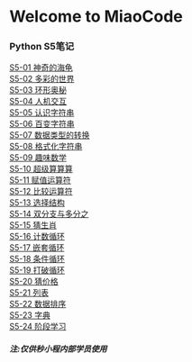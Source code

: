 # Welcome to MiaoCode  
### Python S5笔记

[S5-01 神奇的海龟](https://github.com/einsay/MiaoCode/blob/master/S5/S5-01%E7%A5%9E%E5%A5%87%E7%9A%84%E6%B5%B7%E9%BE%9F.md)<br>
[S5-02 多彩的世界](https://github.com/einsay/MiaoCode/blob/master/S5/S5-02%E5%A4%9A%E5%BD%A9%E7%9A%84%E4%B8%96%E7%95%8C.md)<br>
[S5-03 环形奥秘](https://github.com/einsay/MiaoCode/blob/master/S5/S5-03%E7%8E%AF%E5%BD%A2%E4%B8%96%E7%95%8C.md)<br>
[S5-04 人机交互](https://github.com/einsay/MiaoCode/blob/master/S5/S5-04%E4%BA%BA%E6%9C%BA%E4%BA%A4%E4%BA%92.md)<br>
[S5-05 认识字符串](https://github.com/einsay/MiaoCode/blob/master/S5/S5-05%E8%AE%A4%E8%AF%86%E5%AD%97%E7%AC%A6%E4%B8%B2.md)<br>
[S5-06 百变字符串](https://github.com/einsay/MiaoCode/blob/master/S5/S5-06%E7%99%BE%E5%8F%98%E5%AD%97%E7%AC%A6%E4%B8%B2.md)<br>
[S5-07 数据类型的转换](https://github.com/einsay/MiaoCode/blob/master/S5/S5-07%E6%95%B0%E6%8D%AE%E7%B1%BB%E5%9E%8B%E7%9A%84%E8%BD%AC%E6%8D%A2.md)<br>
[S5-08 格式化字符串](https://github.com/einsay/MiaoCode/blob/master/S5/S5-08%E6%A0%BC%E5%BC%8F%E5%8C%96%E5%AD%97%E7%AC%A6%E4%B8%B2.md)<br>
[S5-09 趣味数学]()<br>
[S5-10 超级算算算]()<br>
[S5-11 赋值运算符]()<br>
[S5-12 比较运算符]()<br>
[S5-13 选择结构]()<br>
[S5-14 双分支与多分之]()<br>
[S5-15 猜生肖]()<br>
[S5-16 计数循环]()<br>
[S5-17 嵌套循环]()<br>
[S5-18 条件循环]()<br>
[S5-19 打破循环]()<br>
[S5-20 猜价格]()<br>
[S5-21 列表]()<br>
[S5-22 数据排序]()<br>
[S5-23 字典]()<br>
[S5-24 阶段学习]()<br>
##### 注:仅供秒小程内部学员使用
